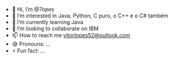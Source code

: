 - 👋 Hi, I’m @7opes
- 👀 I’m interested in Java, Python, C puro, o C++ e o C# também
- 🌱 I’m currently learning Java
- 💞️ I’m looking to collaborate on IBM
- 📫 How to reach me vitorlopes52@outlook.com
- 😄 Pronouns: ...
- ⚡ Fun fact: ...

<!---
7opes/7opes is a ✨ special ✨ repository because its `README.md` (this file) appears on your GitHub profile.
You can click the Preview link to take a look at your changes.
--->

